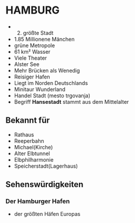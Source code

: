 # HAMBURG
- 2. größte Stadt
- 1.85 Millionene Mänchen
- grüne Metropole
- 61 km² Wasser
- Viele Theater
- Alster See
- Mehr Brücken als Wenedig
- Reisiger Hafen
- Liegt im Norden Deutschlands
- Minitaur Wunderland
- Handel Stadt (mesto trgovanja)
- Begriff **Hansestadt** stammt aus dem Mittelalter

## Bekannt für
- Rathaus
- Reeperbahn
- Michael(Kirche)
- Alter Elbtunnel
- Elbphilharmonie
- Speicherstadt(Lagerhaus)


## Sehenswürdigkeiten
### Der Hamburger Hafen
- der größten Häfen Europas